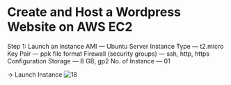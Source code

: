 # Create and Host a Wordpress Website on AWS EC2

Step 1: Launch an instance
AMI — Ubuntu Server
Instance Type — t2.micro
Key Pair — ppk file format
Firewall (security groups) — ssh, http, https
Configuration Storage — 8 GB, gp2
No. of Instance — 01

→ Launch Instance
![18](https://github.com/praneethsonu/AWS-Projects/assets/166925251/47c48909-6699-4496-9203-3a383d5a0045)
